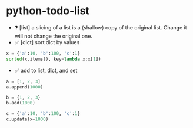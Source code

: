 # python-todo-list

* ❓  [list] a slicing of a list is a (shallow) copy of the original list. Change it will not change the original one.
* ✅  [dict] sort dict by values
```python
x = {'a':10, 'b':100, 'c':1}
sorted(x.items(), key=lambda x:x[1])
```
* ✅  add to list, dict, and set
```python
a = [1, 2, 3]
a.append(1000)

b = {1, 2, 3}
b.add(1000)

c = {'a':10, 'b':100, 'c':1}
c.update(x=1000)
```
